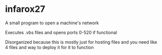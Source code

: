 # infarox27
A small program to open a machine's network

Executes .vbs files and opens ports 0-520 if functional

Disorganized because this is mostly just for hosting files and you need like 4 files and way to deploy it for it to function
